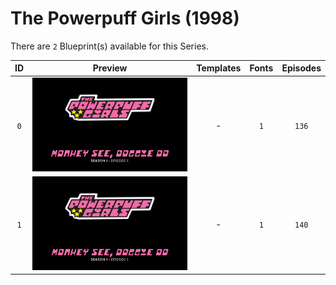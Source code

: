 # The Powerpuff Girls (1998)

There are `2` Blueprint(s) available for this Series.

| ID | Preview | Templates | Fonts | Episodes | 
| :---: | :---: | :---: | :---: | :---: |
| `0` | <img src="./0/preview0.jpg" height="150"> | - | `1` | `136` |
| `1` | <img src="./1/preview0.jpg" height="150"> | - | `1` | `140` |